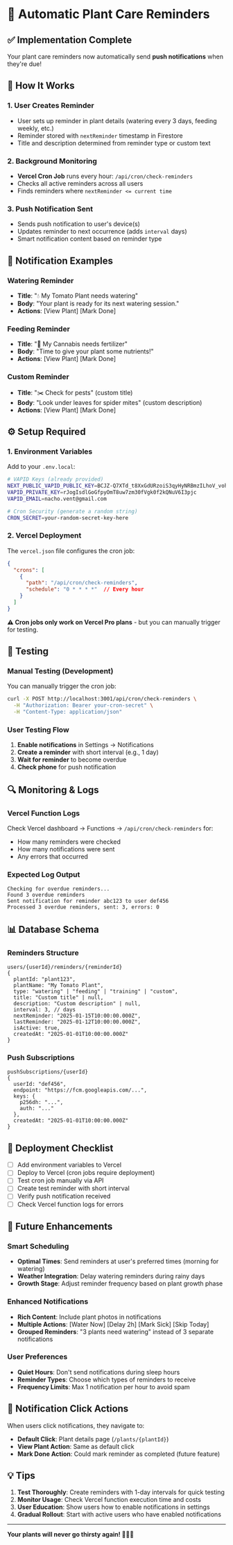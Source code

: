 # 🔔 Automatic Plant Care Reminders

## ✅ Implementation Complete

Your plant care reminders now automatically send **push notifications** when they're due!

## 🔧 How It Works

### 1. **User Creates Reminder**
- User sets up reminder in plant details (watering every 3 days, feeding weekly, etc.)
- Reminder stored with `nextReminder` timestamp in Firestore
- Title and description determined from reminder type or custom text

### 2. **Background Monitoring**
- **Vercel Cron Job** runs every hour: `/api/cron/check-reminders`
- Checks all active reminders across all users
- Finds reminders where `nextReminder <= current time`

### 3. **Push Notification Sent**
- Sends push notification to user's device(s)
- Updates reminder to next occurrence (adds `interval` days)
- Smart notification content based on reminder type

## 📱 Notification Examples

### **Watering Reminder**
- **Title**: "💧 My Tomato Plant needs watering"
- **Body**: "Your plant is ready for its next watering session."
- **Actions**: [View Plant] [Mark Done]

### **Feeding Reminder**
- **Title**: "🌱 My Cannabis needs fertilizer"
- **Body**: "Time to give your plant some nutrients!"
- **Actions**: [View Plant] [Mark Done]

### **Custom Reminder**
- **Title**: "✂️ Check for pests" (custom title)
- **Body**: "Look under leaves for spider mites" (custom description)
- **Actions**: [View Plant] [Mark Done]

## ⚙️ Setup Required

### 1. Environment Variables
Add to your `.env.local`:
```bash
# VAPID Keys (already provided)
NEXT_PUBLIC_VAPID_PUBLIC_KEY=BCJZ-Q7XTd_t8XxGdURzoiS3qyHyNRBmzILhoV_voh5L3SXOKp9CtyGn39v8IaF_lBDQd8eJrl_ADSdwolVeuU8
VAPID_PRIVATE_KEY=rJogIsdlGoGfpyOmT8uw7zm30fVgk0f2kQNuV6I3pjc
VAPID_EMAIL=nacho.vent@gmail.com

# Cron Security (generate a random string)
CRON_SECRET=your-random-secret-key-here
```

### 2. Vercel Deployment
The `vercel.json` file configures the cron job:
```json
{
  "crons": [
    {
      "path": "/api/cron/check-reminders",
      "schedule": "0 * * * *"  // Every hour
    }
  ]
}
```

**⚠️ Cron jobs only work on Vercel Pro plans** - but you can manually trigger for testing.

## 🧪 Testing

### Manual Testing (Development)
You can manually trigger the cron job:
```bash
curl -X POST http://localhost:3001/api/cron/check-reminders \
  -H "Authorization: Bearer your-cron-secret" \
  -H "Content-Type: application/json"
```

### User Testing Flow
1. **Enable notifications** in Settings → Notifications
2. **Create a reminder** with short interval (e.g., 1 day)
3. **Wait for reminder** to become overdue
4. **Check phone** for push notification

## 🔍 Monitoring & Logs

### Vercel Function Logs
Check Vercel dashboard → Functions → `/api/cron/check-reminders` for:
- How many reminders were checked
- How many notifications were sent
- Any errors that occurred

### Expected Log Output
```
Checking for overdue reminders...
Found 3 overdue reminders
Sent notification for reminder abc123 to user def456
Processed 3 overdue reminders, sent: 3, errors: 0
```

## 📊 Database Schema

### Reminders Structure
```
users/{userId}/reminders/{reminderId}
{
  plantId: "plant123",
  plantName: "My Tomato Plant",
  type: "watering" | "feeding" | "training" | "custom",
  title: "Custom title" | null,
  description: "Custom description" | null,
  interval: 3, // days
  nextReminder: "2025-01-15T10:00:00.000Z",
  lastReminder: "2025-01-12T10:00:00.000Z",
  isActive: true,
  createdAt: "2025-01-01T10:00:00.000Z"
}
```

### Push Subscriptions
```
pushSubscriptions/{userId}
{
  userId: "def456",
  endpoint: "https://fcm.googleapis.com/...",
  keys: {
    p256dh: "...",
    auth: "..."
  },
  createdAt: "2025-01-01T10:00:00.000Z"
}
```

## 🚀 Deployment Checklist

- [ ] Add environment variables to Vercel
- [ ] Deploy to Vercel (cron jobs require deployment)
- [ ] Test cron job manually via API
- [ ] Create test reminder with short interval
- [ ] Verify push notification received
- [ ] Check Vercel function logs for errors

## 🔮 Future Enhancements

### Smart Scheduling
- **Optimal Times**: Send reminders at user's preferred times (morning for watering)
- **Weather Integration**: Delay watering reminders during rainy days
- **Growth Stage**: Adjust reminder frequency based on plant growth phase

### Enhanced Notifications
- **Rich Content**: Include plant photos in notifications
- **Multiple Actions**: [Water Now] [Delay 2h] [Mark Sick] [Skip Today]
- **Grouped Reminders**: "3 plants need watering" instead of 3 separate notifications

### User Preferences
- **Quiet Hours**: Don't send notifications during sleep hours
- **Reminder Types**: Choose which types of reminders to receive
- **Frequency Limits**: Max 1 notification per hour to avoid spam

## 🎯 Notification Click Actions

When users click notifications, they navigate to:
- **Default Click**: Plant details page (`/plants/{plantId}`)
- **View Plant Action**: Same as default click
- **Mark Done Action**: Could mark reminder as completed (future feature)

## 💡 Tips

1. **Test Thoroughly**: Create reminders with 1-day intervals for quick testing
2. **Monitor Usage**: Check Vercel function execution time and costs
3. **User Education**: Show users how to enable notifications in settings
4. **Gradual Rollout**: Start with active users who have enabled notifications

---

**Your plants will never go thirsty again! 🌱💧📱**